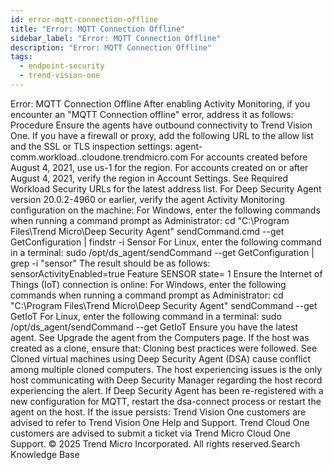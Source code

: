 ```yaml
---
id: error-mqtt-connection-offline
title: "Error: MQTT Connection Offline"
sidebar_label: "Error: MQTT Connection Offline"
description: "Error: MQTT Connection Offline"
tags:
  - endpoint-security
  - trend-vision-one
---
```


 Error: MQTT Connection Offline After enabling Activity Monitoring, if you encounter an "MQTT Connection offline" error, address it as follows: Procedure Ensure the agents have outbound connectivity to Trend Vision One. If you have a firewall or proxy, add the following URL to the allow list and the SSL or TLS inspection settings: agent-comm.workload.<cloudoneregion>.cloudone.trendmicro.com For accounts created before August 4, 2021, use us-1 for the region. For accounts created on or after August 4, 2021, verify the region in Account Settings. See Required Workload Security URLs for the latest address list. For Deep Security Agent version 20.0.2-4960 or earlier, verify the agent Activity Monitoring configuration on the machine: For Windows, enter the following commands when running a command prompt as Administrator: cd "C:\Program Files\Trend Micro\Deep Security Agent" sendCommand.cmd --get GetConfiguration | findstr -i Sensor For Linux, enter the following command in a terminal: sudo /opt/ds_agent/sendCommand --get GetConfiguration | grep -i "sensor" The result should be as follows: sensorActivityEnabled=true Feature SENSOR state= 1 Ensure the Internet of Things (IoT) connection is online: For Windows, enter the following commands when running a command prompt as Administrator: cd "C:\Program Files\Trend Micro\Deep Security Agent" sendCommand --get GetIoT For Linux, enter the following command in a terminal: sudo /opt/ds_agent/sendCommand --get GetIoT Ensure you have the latest agent. See Upgrade the agent from the Computers page. If the host was created as a clone, ensure that: Cloning best practices were followed. See Cloned virtual machines using Deep Security Agent (DSA) cause conflict among multiple cloned computers. The host experiencing issues is the only host communicating with Deep Security Manager regarding the host record experiencing the alert. If Deep Security Agent has been re-registered with a new configuration for MQTT, restart the dsa-connect process or restart the agent on the host. If the issue persists: Trend Vision One customers are advised to refer to Trend Vision One Help and Support. Trend Cloud One customers are advised to submit a ticket via Trend Micro Cloud One Support. © 2025 Trend Micro Incorporated. All rights reserved.Search Knowledge Base